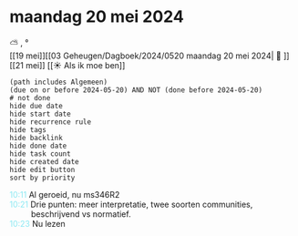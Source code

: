 # maandag 20 mei 2024

⛅ , °<br>[[19 mei]][[03 Geheugen/Dagboek/2024/0520 maandag 20 mei 2024| 📓 ]][[21 mei]]
[[☀️ Als ik moe ben]]
```tasks
(path includes Algemeen)
(due on or before 2024-05-20) AND NOT (done before 2024-05-20)
# not done
hide due date
hide start date
hide recurrence rule
hide tags
hide backlink
hide done date
hide task count
hide created date
hide edit button
sort by priority 
```
<p style="padding-left: 2.7em; text-indent: -2.7em; margin: 0;"><font color=#8be9f3>10:11  </font>  Al geroeid, nu ms346R2 </p>   
<p style="padding-left: 2.7em; text-indent: -2.7em; margin: 0;"><font color=#8be9f3>10:21  </font>  Drie punten: meer interpretatie, twee soorten communities, beschrijvend vs normatief. </p>   
<p style="padding-left: 2.7em; text-indent: -2.7em; margin: 0;"><font color=#8be9f3>10:23  </font>  Nu lezen </p>   